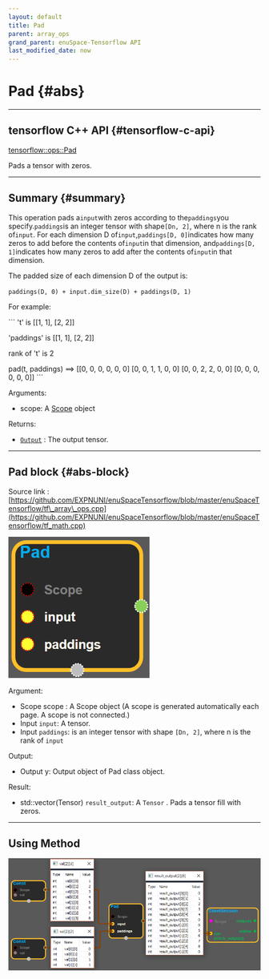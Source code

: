 ```yaml
--- 
layout: default 
title: Pad 
parent: array_ops 
grand_parent: enuSpace-Tensorflow API 
last_modified_date: now 
--- 
```


# Pad {#abs}

---

## tensorflow C++ API {#tensorflow-c-api}

[tensorflow::ops::Pad](https://www.tensorflow.org/api_docs/cc/class/tensorflow/ops/pad.html)

Pads a tensor with zeros.

---

## Summary {#summary}

This operation pads a`input`with zeros according to the`paddings`you specify.`paddings`is an integer tensor with shape`[Dn, 2]`, where n is the rank of`input`. For each dimension D of`input`,`paddings[D, 0]`indicates how many zeros to add before the contents of`input`in that dimension, and`paddings[D, 1]`indicates how many zeros to add after the contents of`input`in that dimension.

The padded size of each dimension D of the output is:

`paddings(D, 0) + input.dim_size(D) + paddings(D, 1)`

For example:

\`\`\` 't' is \[\[1, 1\], \[2, 2\]\]

'paddings' is \[\[1, 1\], \[2, 2\]\]

rank of 't' is 2

pad\(t, paddings\) ==&gt; \[\[0, 0, 0, 0, 0, 0\] \[0, 0, 1, 1, 0, 0\] \[0, 0, 2, 2, 0, 0\] \[0, 0, 0, 0, 0, 0\]\] \`\`\`

Arguments:

* scope: A [Scope](https://www.tensorflow.org/api_docs/cc/class/tensorflow/scope.html#classtensorflow_1_1_scope) object

Returns:

* [`Output`](https://www.tensorflow.org/api_docs/cc/class/tensorflow/output.html#classtensorflow_1_1_output) : The output tensor.

---

## Pad block {#abs-block}

Source link :[https://github.com/EXPNUNI/enuSpaceTensorflow/blob/master/enuSpaceTensorflow/tf\_array\_ops.cpp](https://github.com/EXPNUNI/enuSpaceTensorflow/blob/master/enuSpaceTensorflow/tf_math.cpp)

![](../assets/array_ops/pad1.png)

Argument:

* Scope scope : A Scope object \(A scope is generated automatically each page. A scope is not connected.\)
* Input `input`: A tensor.
* Input `paddings`: is an integer tensor with shape `[Dn, 2]`, where n is the rank of `input`

Output:

* Output y: Output object of Pad class object.

Result:

* std::vector\(Tensor\) `result_output`: A `Tensor` . Pads a tensor fill with zeros.

---

## Using Method

![](../assets/array_ops/pad2.png)

